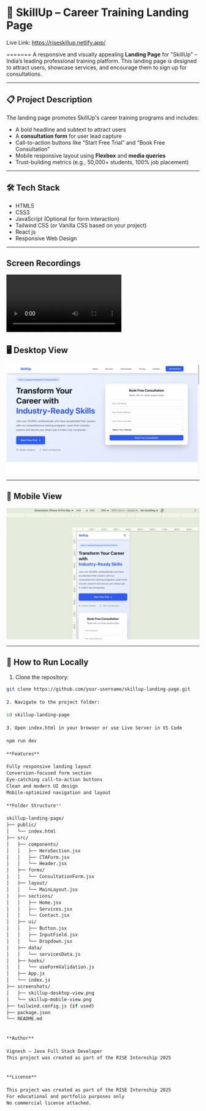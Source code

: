 # 🌟 SkillUp – Career Training Landing Page


Live Link: https://riseskillup.netlify.app/

=======
A responsive and visually appealing **Landing Page** for "SkillUp" – India’s leading professional training platform. This landing page is designed to attract users, showcase services, and encourage them to sign up for consultations.

---

## 📋 Project Description

The landing page promotes SkillUp's career training programs and includes:
- A bold headline and subtext to attract users
- A **consultation form** for user lead capture
- Call-to-action buttons like “Start Free Trial” and “Book Free Consultation”
- Mobile responsive layout using **Flexbox** and **media queries**
- Trust-building metrics (e.g., 50,000+ students, 100% job placement)

---

## 🛠️ Tech Stack

- HTML5
- CSS3
- JavaScript (Optional for form interaction)
- Tailwind CSS (or Vanilla CSS based on your project)
- React js
- Responsive Web Design

---

## Screen Recordings
![screen-record](./src/screen-record/record-intern.mp4)


## 🖥️ Desktop View

![Desktop View – SkillUp Landing Page](./src/screen-shots/desktop-view.png)

---

## 📱 Mobile View

![Mobile View – SkillUp Landing Page](./src/screen-shots/mobile-view.png)

---

## 🚀 How to Run Locally

1. Clone the repository:
```bash
git clone https://github.com/your-username/skillup-landing-page.git

2. Navigate to the project folder:

cd skillup-landing-page

3. Open index.html in your browser or use Live Server in VS Code

npm run dev

**Features**

Fully responsive landing layout
Conversion-focused form section
Eye-catching call-to-action buttons
Clean and modern UI design
Mobile-optimized navigation and layout

**Folder Structure**

skillup-landing-page/
├── public/
│   └── index.html
├── src/
│   ├── components/
│   │   ├── HeroSection.jsx
│   │   ├── CTAForm.jsx
│   │   └── Header.jsx
│   ├── forms/
│   │   └── ConsultationForm.jsx
│   ├── layout/
│   │   └── MainLayout.jsx
│   ├── sections/
│   │   ├── Home.jsx
│   │   ├── Services.jsx
│   │   └── Contact.jsx
│   ├── ui/
│   │   ├── Button.jsx
│   │   ├── InputField.jsx
│   │   └── Dropdown.jsx
│   ├── data/
│   │   └── servicesData.js
│   ├── hooks/
│   │   └── useFormValidation.js
│   ├── App.js
│   └── index.js
├── screenshots/
│   ├── skillup-desktop-view.png
│   └── skillup-mobile-view.png
├── tailwind.config.js (if used)
├── package.json
└── README.md


**Author**

Vignesh – Java Full Stack Developer
This project was created as part of the RISE Internship 2025


**License**

This project was created as part of the RISE Internship 2025
For educational and portfolio purposes only
No commercial license attached.
